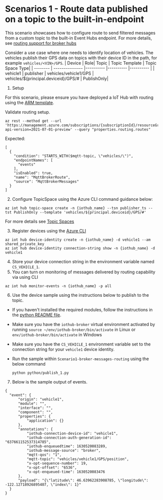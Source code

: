 # Scenarios 1 - Route data published on a topic to the built-in-endpoint

This scenario showcases how to configure route to send filtered messages from a custom topic to the built-in Event Hubs endpoint. For more details, see [routing support for broker hubs](https://github.com/Azure/IoTHubMQTTBrokerPreviewSamples#message-routing-for-mqtt-broker-enabled-iot-hubs)

Consider a use case where one needs to identify location of vehicles. The vehicles publish their GPS data on topics with their device ID in the path, for example `vehicles/<VIN>/GPS`.
| Device | Role| Topic | Topic Template | Topic Space Type|
| -------- | --------------- |---------- |---------- |---------- |
| vehicle1 | publisher | vehicles/vehicle1/GPS | vehicles/${principal.deviceid}/GPS/# | PublishOnly|

1. Setup

For this scenario, please ensure you have deployed a IoT Hub with routing using the [ARM template](https://github.com/prashmo/azure-quickstart-templates/tree/master/quickstarts/microsoft.devices/iothub-mqtt-broker-route-messages).

Validate routing setup.

```azurecli
az rest --method get --url 'https://management.azure.com/subscriptions/{subscriptionId}/resourceGroups/{resourceGroupName}/providers/Microsoft.Devices/IotHubs/{iothubName}?api-version=2021-07-01-preview' --query "properties.routing.routes"
```

Expected:

```
[
  {
    "condition": "STARTS_WITH($mqtt-topic, \"vehicles/\")",
    "endpointNames": [
      "events"
    ],
    "isEnabled": true,
    "name": "MqttBrokerRoute",
    "source": "MqttBrokerMessages"
  }
]
```

2. Configure TopicSpace using the Azure CLI command guidance below:

 ```azurecli
az iot hub topic-space create -n {iothub_name} --tsn publisher_ts --tst PublishOnly --template 'vehicles/${principal.deviceid}/GPS/#'
```

  For more details see [Topic Spaces](https://github.com/Azure/IoTHubMQTTBrokerPreviewSamples#topic-spaces)

3. Register devices using the [Azure CLI](https://docs.microsoft.com/cli/azure/iot/hub/device-identity?view=azure-cli-latest#az_iot_hub_device_identity_create)

```azure cli
az iot hub device-identity create -n {iothub_name} -d vehicle1 --am shared_private_key
az iot hub device-identity connection-string show -n {iothub_name} -d vehicle1
```

4. Store your device connection string in the environment variable named `CS_VEHICLE_1`.
5. You can turn on monitoring of messages delivered by routing capability via using CLI

```azure cli
az iot hub monitor-events -n {iothub_name} -p all
```

6. Use the device sample using the instructions below to publish to the topic.

* If you haven't installed the required modules, follow the instructions in the [python README file](../python/README.md).
* Make sure you have the `iothub-broker` virtual environment activated by running `source ~/env/iothub-broker/bin/activate` in Linux or `env/iothub-broker/bin/activate` in Windows
* Make sure you have the `CS_VEHICLE_1` environment variable set to the connection string for your `vehicle1` device identity.
* Run the sample within `Scenario1-broker-messages-routing` using the below command

    ```
    python python/publish_1.py
    ```

7. Below is the sample output of events.

  ```
  {
    "event": {
        "origin": "vehicle1",
        "module": "",
        "interface": "",
        "component": "",
        "properties": {
            "application": {}
        },
        "annotations": {
            "iothub-connection-device-id": "vehicle1",
            "iothub-connection-auth-generation-id": "637661152537314785",
            "iothub-enqueuedtime": 1630520083289,
            "iothub-message-source": "broker",
            "mqtt-qos": "1",
            "mqtt-topic": "vehicles/vehicle1/GPS/position",
            "x-opt-sequence-number": 19,
            "x-opt-offset": "6536",
            "x-opt-enqueued-time": 1630520083476
        },
        "payload": "{\"latitude\": 46.63962283908785, \"longitude\": -122.12718926895407, \"index\": 1}"
    }
}
```
